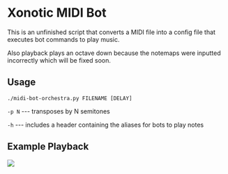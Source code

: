 # Xonotic MIDI Bot

This is an unfinished script that converts a MIDI file into a config file that
executes bot commands to play music.

Also playback plays an octave down because the notemaps were inputted
incorrectly which will be fixed soon.

## Usage

```
./midi-bot-orchestra.py FILENAME [DELAY]
```

`-p N` --- transposes by N semitones

`-h` --- includes a header containing the aliases for bots to play notes

## Example Playback

[![](https://markdown-videos.deta.dev/youtube/Z7d-tDaAfxE)](https://youtu.be/Z7d-tDaAfxE)

